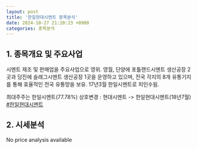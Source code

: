 ```yaml
---
layout: post
title: '한일현대시멘트 종목분석'
date: 2024-10-27 21:20:23 +0900
categories: 종목분석
---
```


## 1. 종목개요 및 주요사업

시멘트 제조 및 판매업을 주요사업으로 영위. 영월, 단양에 포틀랜드시멘트 생산공장 2곳과 당진에 슬래그시멘트 생산공장 1곳을 운영하고 있으며, 전국 각지의 8개 유통기지를 통해 효율적인 전국 유통망을 보유. 17년3월 한일시멘트로 피인수됨. 

최대주주는 한일시멘트(77.78%) 상호변경 : 현대시멘트 -> 한일현대시멘트(18년7월)
[#한일현대시멘트](#)

## 2. 시세분석

No price analysis available
